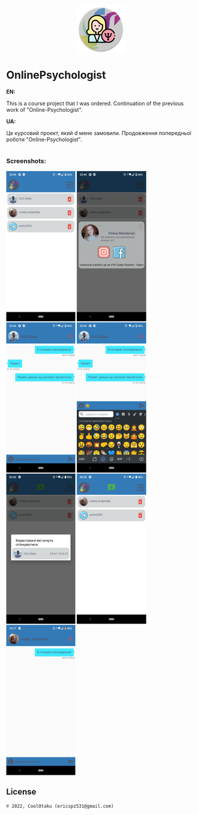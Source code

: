<p align="center"><img width="128" height="128" src="app/src/main/res/mipmap-xxxhdpi/ic_launcher_round.png" /></p>

# <h1>OnlinePsychologist</h1>

<b>EN:</b>

This is a course project that I was ordered. Continuation of the previous work of "Online-Psychologist".

<b>UA:</b>

Це курсовий проект, який d мене замовили. Продовження попередньої роботи "Online-Psychologist".

#

### Screenshots:
<p>
  <img src="screens/Screenshot_20220413-234434.png" height="400px"/>
  <img src="screens/Screenshot_20220413-234438.png" height="400px"/>
  <img src="screens/Screenshot_20220413-234444.png" height="400px"/>
  <img src="screens/Screenshot_20220413-234517.png" height="400px"/>
  <img src="screens/Screenshot_20220415-004516.png" height="400px"/>
  <img src="screens/Screenshot_20220415-005025.png" height="400px"/>
  <img src="screens/Screenshot_20220415-191734.png" height="400px"/>
</p>

## License

```
© 2022, CoolOtaku (ericspz531@gmail.com)
```
